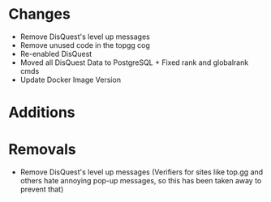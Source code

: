 # Changes
- Remove DisQuest's level up messages
- Remove unused code in the topgg cog
- Re-enabled DisQuest
- Moved all DisQuest Data to PostgreSQL + Fixed rank and globalrank cmds
- Update Docker Image Version
# Additions

# Removals
- Remove DisQuest's level up messages (Verifiers for sites like top.gg and others hate annoying pop-up messages, so this has been taken away to prevent that)